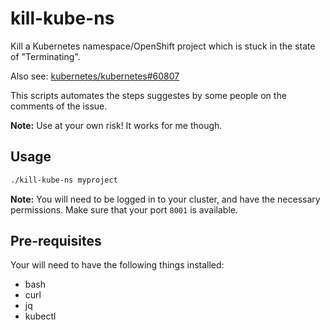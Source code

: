 # kill-kube-ns

Kill a Kubernetes namespace/OpenShift project which is stuck in the state of "Terminating".

Also see: [kubernetes/kubernetes#60807](https://github.com/kubernetes/kubernetes/issues/60807)

This scripts automates the steps suggestes by some people on the comments of the issue.

**Note:** Use at your own risk! It works for me though.

## Usage

~~~sh
./kill-kube-ns myproject
~~~

**Note:** You will need to be logged in to your cluster, and have the necessary permissions. Make sure that your port `8001` is available.

## Pre-requisites

Your will need to have the following things installed:

* bash
* curl
* jq
* kubectl
